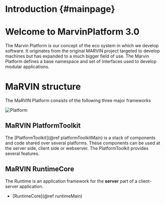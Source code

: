 Introduction {#mainpage}
==============================

# Welcome to MarvinPlatform 3.0

The Marvin Platform is our concept of the eco system in which we develop software. It originates from the original MARVIN project targeted to develop machines but has expanded to a much bigger field of use. The Marvin Platform defines a base namespace and set of interfaces used to develop modular applications.

# MaRVIN structure

The MaRVIN Platform consists of the following three major frameworks

![Platform](images/Platform.png)

## MaRVIN PlatformToolkit
The [PlatformToolkit](@ref platformToolkitMain) is a stack of components and code shared over several platforms. These components can be used at the server side, client side or webserver. The PlatformToolkit provides several features.

## MaRVIN RuntimeCore
The Runtime is an application framework for the **server** part of a client-server application. 

- [RuntimeCore](@ref runtimeMain)
